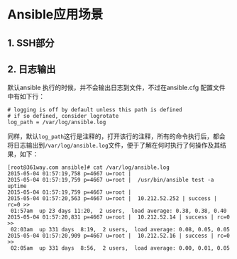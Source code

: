 # Ansible应用场景

## 1. SSH部分

## 2. 日志输出

默认ansible 执行的时候，并不会输出日志到文件，不过在ansible.cfg 配置文件中有如下行：

```
# logging is off by default unless this path is defined
# if so defined, consider logrotate
log_path = /var/log/ansible.log
```

同样，默认`log_path`这行是注释的，打开该行的注释，所有的命令执行后，都会将日志输出到`/var/log/ansible.log`文件，便于了解在何时执行了何操作及其结果，如下：

```
[root@361way.com ansible]# cat /var/log/ansible.log
2015-05-04 01:57:19,758 p=4667 u=root |
2015-05-04 01:57:19,759 p=4667 u=root |  /usr/bin/ansible test -a uptime
2015-05-04 01:57:19,759 p=4667 u=root |
2015-05-04 01:57:20,563 p=4667 u=root |  10.212.52.252 | success | rc=0 >>
 01:57am  up 23 days 11:20,  2 users,  load average: 0.38, 0.38, 0.40
2015-05-04 01:57:20,831 p=4667 u=root |  10.212.52.14 | success | rc=0 >>
 02:03am  up 331 days  8:19,  2 users,  load average: 0.08, 0.05, 0.05
2015-05-04 01:57:20,909 p=4667 u=root |  10.212.52.16 | success | rc=0 >>
 02:05am  up 331 days  8:56,  2 users,  load average: 0.00, 0.01, 0.05
```